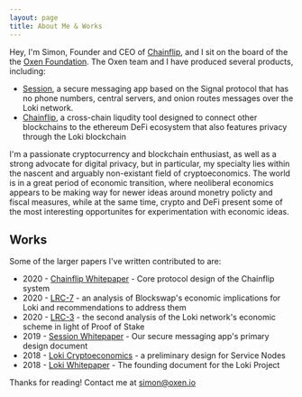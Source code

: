 ```yaml
---
layout: page
title: About Me & Works
---
```


Hey, I'm Simon, Founder and CEO of [Chainflip](https://chainflip.io), and I sit on the board of the the [Oxen Foundation](optf.ngo). The Oxen team and I have produced several products, including:

* [Session](https://getsession.org), a secure messaging app based on the Signal protocol that has no phone numbers, central servers, and onion routes messages over the Loki network.
* [Chainflip](https://chainflip.io), a cross-chain liqudity tool designed to connect other blockchains to the ethereum DeFi ecosystem that also features privacy through the Loki blockchain

I'm a passionate cryptocurrency and blockchain enthusiast, as well as a strong advocate for digital privacy, but in particular, my specialty lies within the nascent and arguably non-existant field of cryptoeconomics. The world is in a great period of economic transition, where neoliberal economics appears to be making way for newer ideas around monetry policty and fiscal measures, while at the same time, crypto and DeFi present some of the most interesting opportunites for experimentation with economic ideas. 

## Works

Some of the larger papers I've written contributed to are:

* 2020 - [Chainflip Whitepaper](https://chainflip.io) - Core protocol design of the Chainflip system
* 2020 - [LRC-7](https://github.com/loki-project/loki-improvement-proposals/issues/24) - an analysis of Blockswap's economic implications for Loki and recommendations to address them 
* 2020 - [LRC-3](https://github.com/loki-project/loki-improvement-proposals/files/3843874/LokiEmissionsSchemeReview2019.pdf) - the second analysis of the Loki network's economic scheme in light of Proof of Stake 
* 2019 - [Session Whitepaper](https://getsession.org/whitepaper) - Our secure messaging app's primary design document 
* 2018 - [Loki Cryptoeconomics](https://loki.network/wp-content/uploads/2019/05/Loki_Cryptoeconomics-2-1.pdf) - a preliminary design for Service Nodes 
* 2018 - [Loki Whitepaper](https//loki.network/whitepaper) - The founding document for the Loki Project

Thanks for reading! Contact me at simon@oxen.io
